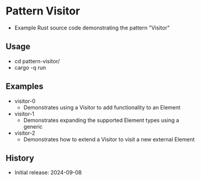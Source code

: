 # Pattern Visitor

- Example Rust source code demonstrating the pattern "Visitor"

## Usage

- cd pattern-visitor/
- cargo -q run

## Examples

- visitor-0
  - Demonstrates using a Visitor to add functionality to an Element
- visitor-1
  - Demonstrates expanding the supported Element types using a generic
- visitor-2
  - Demonstrates how to extend a Visitor to visit a new external Element

## History

- Initial release: 2024-09-08
